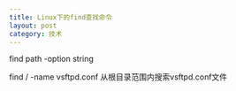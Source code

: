 ```yaml
---
title: Linux下的find查找命令
layout: post
category: 技术
---
```


find path -option string

find / -name vsftpd.conf
从根目录范围内搜索vsftpd.conf文件


